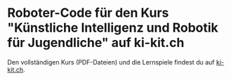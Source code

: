 
# Roboter-Code für den Kurs "Künstliche Intelligenz und Robotik für Jugendliche" auf ki-kit.ch

Den vollständigen Kurs (PDF-Dateien) und die Lernspiele findest du auf [ki-kit.ch](https://ki-kit.ch).
